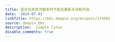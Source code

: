 ```yaml
---
title: 蓝牙在失败次数多时不能在重新关闭和开启
date: '2024-07-01'
linkTitle: https://bbs.deepin.org/en/post/274581
source: deepin_bbs
description:  simple linux 
disable_comments: true
---
```


